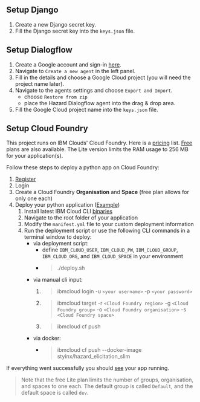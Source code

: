 ## Setup Django
1. Create a new Django secret key.
2. Fill the Django secret key into the `keys.json` file.

## Setup Dialogflow

1. Create a Google account and sign-in [here](https://dialogflow.cloud.google.com/#/login).
2. Navigate to `Create a new agent` in the left panel.
3. Fill in the details and choose a Google Cloud project (you will need the project name later).
4. Navigate to the agents settings and choose `Export and Import`.
   - choose `Restore from zip`
   - place the Hazard Dialogflow agent into the drag & drop area.
5. Fill the Google Cloud project name into the `keys.json` file.

## Setup Cloud Foundry

This project runs on IBM Clouds' Cloud Foundry.
Here is a [pricing](https://www.ibm.com/cloud/pricing) list.
[Free](https://www.ibm.com/cloud/free) plans are also available.
The Lite version limits the RAM usage to 256 MB for your application(s). 

Follow these steps to deploy a python app on Cloud Foundry:
1. [Register](https://cloud.ibm.com/registration)
2. Login
3. Create a Cloud Foundry **Organisation** and **Space** (free plan allows for only one each)
4. Deploy your python application ([Example](https://cloud.ibm.com/docs/cloud-foundry?topic=cloud-foundry-getting-started-python))
    1. Install latest IBM Cloud CLI [binaries](https://github.com/IBM-Cloud/ibm-cloud-cli-release/releases/)
    2. Navigate to the root folder of your application
    3. Modify the `manifest.yml` file to your custom deployment information
    4. Run the deployment script or use the following CLI commands in a terminal window to deploy:
        - via deployment script:
            - define `IBM_CLOUD_USER`, `IBM_CLOUD_PW`, `IBM_CLOUD_GROUP`, `IBM_CLOUD_ORG`, and `IBM_CLOUD_SPACE` in your environment
            - > ./deploy.sh
        - via manual cli input:
            1. > ibmcloud login -u `<your username>` -p `<your password>`
            2. > ibmcloud target -r `<Cloud Foundry region>` -g `<Cloud Foundry group>` -o `<Cloud Foundry organisation>` -s `<Cloud Foundry space>`
            3. > ibmcloud cf push
       - via docker:
         - > ibmcloud cf push --docker-image styinx/hazard_elicitation_slim

If everything went successfully you should [see](https://cloud.ibm.com/cloudfoundry/public) your app running.

> Note that the free Lite plan limits the number of groups, organisation, and spaces to one each.
> The default group is called `Default`, and the default space is called `dev`.
